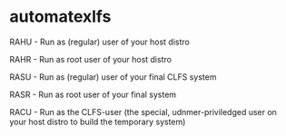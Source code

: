 # automatexlfs

RAHU - Run as (regular) user of your host distro

RAHR - Run as root user of your host distro

RASU - Run as (regular) user of your final CLFS system

RASR - Run as root user of your final system

RACU - Run as the CLFS-user (the special, udnmer-priviledged user on your host distro to build the temporary system)
